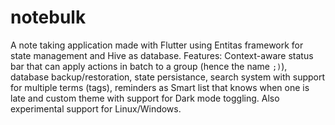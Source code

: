 # notebulk

 A note taking application made with Flutter using Entitas framework for state management and Hive as database. Features: Context-aware status bar that can apply actions in batch to a group (hence the name `;)`), database backup/restoration, state persistance, search system with support for multiple terms (tags), reminders as Smart list that knows when one is late and custom theme with support for Dark mode toggling. Also experimental support for Linux/Windows.

